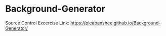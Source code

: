 # Background-Generator
Source Control Excercise
Link: https://pleabanshee.github.io/Background-Generator/
